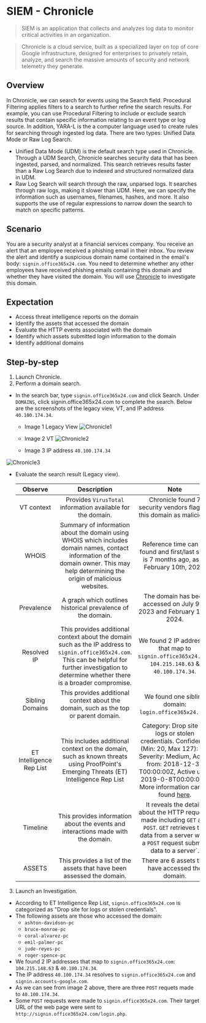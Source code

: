# SIEM - Chronicle
>  SIEM is an application that collects and analyzes log data to monitor critical activities in an organization.

>  Chronicle is a cloud service, built as a specialized layer on top of core Google infrastructure, designed for enterprises to privately retain, analyze, and search the massive amounts of security and network telemetry they generate.

## Overview 

In Chronicle, we can search for events using the Search field. Procedural Filtering applies filters to a search to further refine the search results. For example, you can use Procedural Filtering to include or exclude search results that contain specific information relating to an event type or log source. In addition, YARA-L is the a computer language used to create rules for searching through ingested log data. 
There are two types: Unified Data Mode or Raw Log Search. 
*  Unified Data Mode (UDM) is the default search type used in Chronicle. Through a UDM Search, Chronicle searches security data that has been ingested, parsed, and normalized. This search retrieves results faster than a Raw Log Search due to indexed and structured normalized data in UDM.
*  Raw Log Search will search through the raw, unparsed logs. It searches through raw logs, making it slower than UDM. Here, we can specify the information such as usernames, filenames, hashes, and more. It also supports the use of regular expressions to narrow down the search to match on specific patterns. 

## Scenario 

You are a security analyst at a financial services company. You receive an alert that an employee received a phishing email in their inbox. You review the alert and identify a suspicious domain name contained in the email's body: `signin.office365x24.com`. You need to determine whether any other employees have received phishing emails containing this domain and whether they have visited the domain. You will use [Chronicle](https://demo.backstory.chronicle.security/?warstory=) to investigate this domain.

## Expectation 
* Access threat intelligence reports on the domain
* Identify the assets that accessed the domain
* Evaluate the HTTP events associated with the domain
* Identify which assets submitted login information to the domain
* Identify additional domains

## Step-by-step 

1. Launch Chronicle.
2. Perform a domain search.
* In the search bar, type `signin.office365x24.com` and click Search. Under `DOMAINS`, click signin.office365x24.com to complete the search. Below are the screenshots of the legacy view, VT, and IP address `40.100.174.34`.
    
  * Image 1 Legacy View
![Chronicle1](https://github.com/user-attachments/assets/c0338f66-c04a-4b15-ac39-0b7062a54be3)

  

  * Image 2 VT 
  ![Chronicle2](https://github.com/user-attachments/assets/9c0dcf1f-cadd-4310-a3a1-df277d39935a)


  * Image 3 IP address `40.100.174.34`
  
![Chronicle3](https://github.com/user-attachments/assets/3796c281-7bbf-450b-8551-11e2d591279f)


  
* Evaluate the search result (Legacy view).
   
  | Observe | Description | Note |
  | :----: | :----: | :----: |
  | VT context | Provides  `VirusTotal` information available for the domain. | Chronicle found 7 security vendors flagged this domain as malicious.  | 
  | WHOIS | Summary of information about the domain using WHOIS which includes domain names, contact information of the domain owner. This may help determining the origin of malicious websites. | Reference time can be found and first/last seen is 7 months ago, as of February 10th, 2024. |
  | Prevalence | A graph which outlines historical prevalence of the domain. | The domain has been accessed on July 9th, 2023 and February 10th, 2024. |
  | Resolved IP | This provides additional context about the domain such as the IP address to `signin.office365x24.com`. This can be helpful for further investigation to determine whether there is a broader compromise. | We found 2 IP addresses that map to `signin.office365x24.com`: `104.215.148.63` & `40.100.174.34`. |
  | Sibling Domains | This provides additional context about the domain, such as the top or parent domain. | We found one sibling domain: `login.office365x24.com`.
  | ET Intelligence Rep List | This includes additional context on the domain, such as known threats using ProofPoint's Emerging Threats (ET) Intelligence Rep List | Category: Drop site for logs or stolen credentials. Confidence (Min: 20, Max 127): 22, Severity: Medium, Active from: 2018-12-31 T00:00:00Z, Active until: 2019-0-8T00:00:00Z. More information can be found [here](https://tools.emergingthreats.net/docs/ET%20Intelligence%20Rep%20List%20Tech%20Description.pdf).|
  | Timeline | This provides information about the events and interactions made with the domain. | It reveals the details about the HTTP requests made including `GET` and `POST`. `GET` retrieves the data from a server while a `POST` request submits data to a server`.|
  | ASSETS | This provides a list of the assets that have been assessed the domain. | There are 6 assets that have accessed the domain. |

3. Launch an Investigation. 
  * According to ET Intelligence Rep List, `signin.office365x24.com` is categorized as "Drop site for logs or stolen credentials".
  * The following assets are those who accessed the domain:
      * `ashton-davidson-pc`
      * `bruce-monroe-pc`
      * `coral-alvarez-pc`
      * `emil-palmer-pc`
      * `jude-reyes-pc`
      * `roger-spence-pc`
  * We found 2 IP addresses that map to `signin.office365x24.com`: `104.215.148.63` & `40.100.174.34`.
  * The IP address `40.100.174.34` resolves to `signin.office365x24.com` and `signin.accounts-google.com`.
  * As we can see from image 2 above, there are three `POST` requets made to `40.100.174.34`.
  * Some `POST` requests were made to `signin.office365x24.com`. Their target URL of the web page were sent to `http://signin.office365x24.com/login.php`. 
